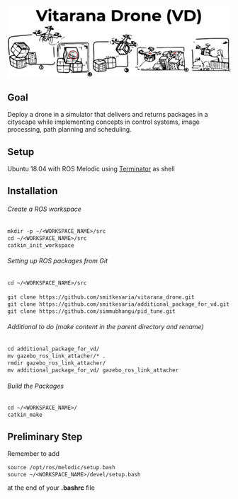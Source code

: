 <p align="center">
  <img src="https://github.com/MarcoMustacchi/e-yantra/blob/main/VitaranDroneCompetition.svg" width="1440">
</p>

## Goal 
Deploy a drone in a simulator that delivers and returns packages in a cityscape while implementing concepts in control systems, image processing, path planning and scheduling.

## Setup 
Ubuntu 18.04 with ROS Melodic using [Terminator](https://gnome-terminator.org/) as shell

## Installation
###### Create a ROS workspace

```
mkdir -p ~/<WORKSPACE_NAME>/src
cd ~/<WORKSPACE_NAME>/src
catkin_init_workspace
```

###### Setting up ROS packages from Git
```
cd ~/<WORKSPACE_NAME>/src

git clone https://github.com/smitkesaria/vitarana_drone.git
git clone https://github.com/smitkesaria/additional_package_for_vd.git
git clone https://github.com/simmubhangu/pid_tune.git

```

###### Additional to do (make content in the parent directory and rename)

```
cd additional_package_for_vd/
mv gazebo_ros_link_attacher/* .
rmdir gazebo_ros_link_attacher/
mv additional_package_for_vd/ gazebo_ros_link_attacher
```

###### Build the Packages

```
cd ~/<WORKSPACE_NAME>/
catkin_make 
```

## Preliminary Step
Remember to add 
```
source /opt/ros/melodic/setup.bash
source ~/<WORKSPACE_NAME>/devel/setup.bash
```
at the end of your **.bashrc** file

